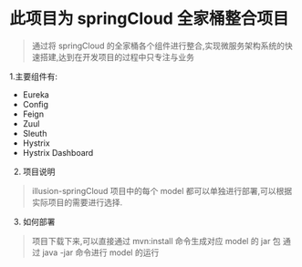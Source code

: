 # 此项目为 springCloud 全家桶整合项目

> 通过将 springCloud 的全家桶各个组件进行整合,实现微服务架构系统的快速搭建,达到在开发项目的过程中只专注与业务

1.主要组件有:
* Eureka
* Config
* Feign
* Zuul
* Sleuth
* Hystrix
* Hystrix Dashboard

2. 项目说明
> illusion-springCloud 项目中的每个 model 都可以单独进行部署,可以根据实际项目的需要进行选择.

3. 如何部署
> 项目下载下来,可以直接通过 mvn:install 命令生成对应 model 的 jar 包 通过 java -jar 命令进行 model 的运行
